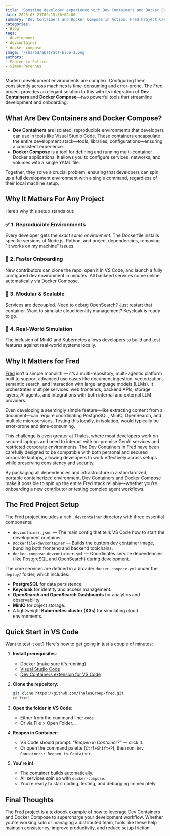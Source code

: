 ```yaml
---
title: 'Boosting developer experience with Dev Containers and Docker Compose: A look inside the Fred project'
date: 2025-05-21T09:15:56+02:00
summary: 'Dev Containers and Docker Compose in Action: Fred Project Case Study'
categories:
- Blog
tags:
- development
- devcontainer
- docker compose
image: '/shared/abstract-blue-2.png'
authors: 
- Fabien Le-Solliec
- Simon Perennes
---
```


Modern development environments are complex. Configuring them consistently across machines is time-consuming and error-prone. The Fred project provides an elegant solution to this with its integration of **Dev Containers** and **Docker Compose**—two powerful tools that streamline development and onboarding.

## What Are Dev Containers and Docker Compose?

- **Dev Containers** are isolated, reproducible environments that developers can use in tools like Visual Studio Code. These containers encapsulate the entire development stack—tools, libraries, configurations—ensuring a consistent experience.
- **Docker Compose** is a tool for defining and running multi-container Docker applications. It allows you to configure services, networks, and volumes with a single YAML file.

Together, they solve a crucial problem: ensuring that developers can spin up a full development environment with a single command, regardless of their local machine setup.

## Why It Matters For Any Project

Here’s why this setup stands out:

### ✅ 1. Reproducible Environments
Every developer gets the *exact same environment*. The Dockerfile installs specific versions of Node.js, Python, and project dependencies, removing "it works on my machine" issues.

### 🚀 2. Faster Onboarding
New contributors can clone the repo, open it in VS Code, and launch a fully configured dev environment in minutes. All backend services come online automatically via Docker Compose.

### 🧩 3. Modular & Scalable
Services are decoupled. Need to debug OpenSearch? Just restart that container. Want to simulate cloud identity management? Keycloak is ready to go.

### 🔐 4. Real-World Simulation
The inclusion of MinIO and Kubernetes allows developers to build and test features against real-world systems locally.

## Why It Matters for Fred

[Fred](https://github.com/ThalesGroup/fred) isn’t a simple monolith — it’s a multi-repository, multi-agentic platform built to support advanced use cases like document ingestion, vectorization, semantic search, and interaction with large language models (LLMs). It orchestrates multiple services: web frontends, backend APIs, storage layers, AI agents, and integrations with both internal and external LLM providers.

Even developing a seemingly simple feature—like extracting content from a document—can require coordinating PostgreSQL, MinIO, OpenSearch, and multiple microservices. Testing this locally, in isolation, would typically be error-prone and time-consuming.

This challenge is even greater at Thales, where most developers work on secured laptops and need to interact with on-premise GenAI services and restricted corporate environments. The Dev Containers in Fred have been carefully designed to be compatible with both personal and secured corporate laptops, allowing developers to work effectively across setups while preserving consistency and security.

By packaging all dependencies and infrastructure in a standardized, portable containerized environment, Dev Containers and Docker Compose make it possible to spin up the entire Fred stack reliably—whether you’re onboarding a new contributor or testing complex agent workflows.

## The Fred Project Setup

The Fred project includes a rich `.devcontainer` directory with three essential components:

- `devcontainer.json` — The main config that tells VS Code how to start the development container.
- `Dockerfile-devcontainer` — Builds the custom dev container image, bundling both frontend and backend toolchains.
- `docker-compose-devcontainer.yml` — Coordinates service dependencies (like PostgreSQL and OpenSearch) during development.

The core services are defined in a broader `docker-compose.yml` under the `deploy/` folder, which includes:

- **PostgreSQL** for data persistence.
- **Keycloak** for identity and access management.
- **OpenSearch and OpenSearch Dashboards** for analytics and observability.
- **MinIO** for object storage.
- A lightweight **Kubernetes cluster (K3s)** for simulating cloud environments.

## Quick Start in VS Code

Want to test it out? Here's how to get going in just a couple of minutes:

1. **Install prerequisites**:
   - Docker (make sure it's running)
   - [Visual Studio Code](https://code.visualstudio.com/)
   - [Dev Containers extension for VS Code](https://marketplace.visualstudio.com/items?itemName=ms-vscode-remote.remote-containers)

2. **Clone the repository**:
   ```bash
   git clone https://github.com/ThalesGroup/fred.git
   cd fred
   ```

3. **Open the folder in VS Code**:
   - Either from the command line: `code .`
   - Or via File > Open Folder...

4. **Reopen in Container**:
   - VS Code should prompt: *"Reopen in Container?"* — click it.
   - Or open the command palette (`Ctrl+Shift+P`), then run: `Dev Containers: Reopen in Container`.

5. **You're in!**
   - The container builds automatically.
   - All services spin up with `docker-compose`.
   - You’re ready to start coding, testing, and debugging immediately.

## Final Thoughts

The Fred project is a textbook example of how to leverage Dev Containers and Docker Compose to supercharge your development workflow. Whether you're working solo or managing a distributed team, tools like these help maintain consistency, improve productivity, and reduce setup friction.
